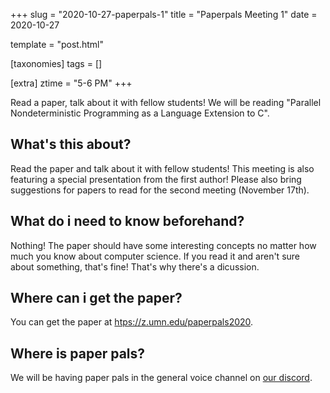 +++
slug = "2020-10-27-paperpals-1"
title = "Paperpals Meeting 1"
date = 2020-10-27

template = "post.html"

[taxonomies]
tags = []

[extra]
ztime = "5-6 PM"
+++

Read a paper, talk about it with fellow students! 
We will be reading "Parallel Nondeterministic Programming as a Language Extension to C".


<!-- more -->

## What's this about?

Read the paper and talk about it with fellow students! 
This meeting is also featuring a special presentation from the first author!
Please also bring suggestions for papers to read for the second meeting (November 17th).

## What do i need to know beforehand?

Nothing! The paper should have some interesting concepts no matter how much you know about computer science.
If you read it and aren't sure about something, that's fine! That's why there's a dicussion.

## Where can i get the paper?
You can get the paper at [htps://z.umn.edu/paperpals2020](https://z.umn.edu/paperpals2020).

## Where is paper pals?
We will be having paper pals in the general voice channel on [our discord](https://discord.gg/Uzt3adQ).




